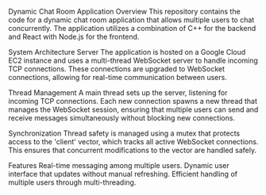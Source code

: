 Dynamic Chat Room Application
Overview
This repository contains the code for a dynamic chat room application that allows multiple users to chat concurrently. The application utilizes a combination of C++ for the backend and React with Node.js for the frontend.

System Architecture
Server
The application is hosted on a Google Cloud EC2 instance and uses a multi-thread WebSocket server to handle incoming TCP connections. These connections are upgraded to WebSocket connections, allowing for real-time communication between users.

Thread Management
A main thread sets up the server, listening for incoming TCP connections. Each new connection spawns a new thread that manages the WebSocket session, ensuring that multiple users can send and receive messages simultaneously without blocking new connections.

Synchronization
Thread safety is managed using a mutex that protects access to the 'client' vector, which tracks all active WebSocket connections. This ensures that concurrent modifications to the vector are handled safely.

Features
Real-time messaging among multiple users.
Dynamic user interface that updates without manual refreshing.
Efficient handling of multiple users through multi-threading.
